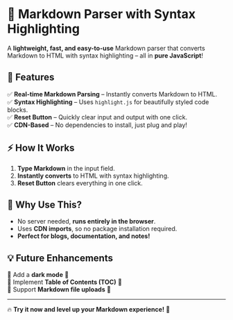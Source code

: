 # 🚀 Markdown Parser with Syntax Highlighting  

A **lightweight, fast, and easy-to-use** Markdown parser that converts Markdown to HTML with syntax highlighting – all in **pure JavaScript**!  

## 🎯 Features  
✅ **Real-time Markdown Parsing** – Instantly converts Markdown to HTML.  
✅ **Syntax Highlighting** – Uses `highlight.js` for beautifully styled code blocks.  
✅ **Reset Button** – Quickly clear input and output with one click.  
✅ **CDN-Based** – No dependencies to install, just plug and play!  

## ⚡ How It Works  
1. **Type Markdown** in the input field.  
2. **Instantly converts** to HTML with syntax highlighting.  
3. **Reset Button** clears everything in one click.  

## 📌 Why Use This?  
- No server needed, **runs entirely in the browser**.  
- Uses **CDN imports**, so no package installation required.  
- **Perfect for blogs, documentation, and notes!**  

## 💡 Future Enhancements  
🔹 Add a **dark mode** 🌙  
🔹 Implement **Table of Contents (TOC)** 📖  
🔹 Support **Markdown file uploads** 📂  

---

🔥 **Try it now and level up your Markdown experience!** 🚀  
